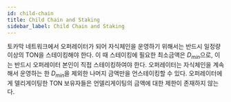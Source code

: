```yaml
---
id: child-chain
title: Child Chain and Staking
sidebar_label: Child Chain and Staking
---
```


토카막 네트워크에서 오퍼레이터가 되어 자식체인을 운영하기 위해서는 반드시 일정량 이상의 TON을 스테이킹해야 한다. 이 때 스테이킹에 필요한 최소금액은 $D_{min}$으로, 이는 반드시 오퍼레이터 본인이 직접 스테이킹하여야 한다. 오퍼레이터는 자식체인을 계속해서 운영하는 한 $D_{min}$을 제외한 나머지 금액만을 언스테이킹할 수 있다. 오퍼레이터에게 델리게이팅한 TON 보유자들은 언델리게이팅의 금액에 대한 제한이 존재하지 않는다.